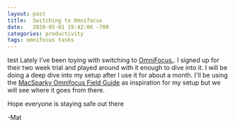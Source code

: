 ```yaml
---
layout: post
title:  Switching to Omnifocus
date:   2020-05-01 19:42:06 -700
categories: productivity
tags: omnifocus tasks
---
```

test
Lately I've been toying with switching to [OmniFocus.](https://www.omnigroup.com/applications/omnifocus/). I signed up for their two week trial and played around with it enough to dive into it. I will be doing a deep dive into my setup after I use it for about a month. I'll be using the [MacSparky Omnifocus Field Guide](https://learn.macsparky.com/p/omnifocus) as inspiration for my setup but we will see where it goes from there.

Hope everyone is staying safe out there

-Mat